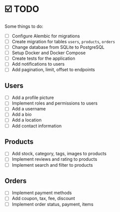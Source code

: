 # ☑️ TODO

Some things to do:

- [ ] Configure Alembic for migrations
- [ ] Create migration for tables `users`, `products`, `orders`
- [ ] Change database from SQLite to PostgreSQL
- [ ] Setup Docker and Docker Compose
- [ ] Create tests for the application
- [ ] Add notifications to users
- [ ] Add pagination, limit, offset to endpoints

## Users
- [ ] Add a profile picture
- [ ] Implement roles and permissions to users
- [ ] Add a username
- [ ] Add a bio
- [ ] Add a location
- [ ] Add contact information

## Products
- [ ] Add stock, category, tags, images to products
- [ ] Implement reviews and rating to products
- [ ] Implement search and filter to products

## Orders
- [ ] Implement payment methods
- [ ] Add coupon, tax, fee, discount
- [ ] Implement order status, payment, items